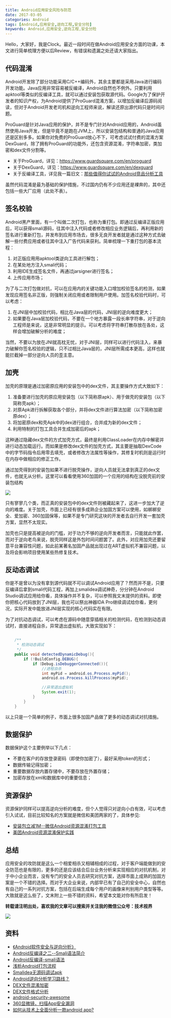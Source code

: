 ```yaml
---
title: Android应用安全风险与防范
date: 2017-03-05
categories: Android
tags: [Android,应用安全,逆向工程,安全分险]
keywords: Android,应用安全,逆向工程,安全分险
---
```


Hello，大家好，我是Clock。最近一段时间在做Android应用安全方面的功课，本文进行简单梳理方便以后Review，有错误和遗漏之处还请大家指出。

<!-- more -->

## 代码混淆

Android开发除了部分功能采用C/C++编码外，其余主要都是采用Java进行编码开发功能。Java应用非常容易被反编译，Android自然也不例外。只要利用apktool等类似的反编译工具，就可以通过安装包获取源代码。Google为了保护开发者的知识产权，为Android提供了ProGuard混淆方案，以增加反编译后源码阅读，但对于Android开发老司机和逆向工程师来说，解读还原出源代码只是时间问题。

ProGuard是针对Java应用的保护，并不是专门针对Android应用的，Android虽然使用Java开发，但是毕竟不是跑在JVM上，所以安装包结构和普通的Java应用还是区别多多。如果你对免费的ProGuard放心不下，可考虑试试付费的混淆方案DexGuard，除了拥有ProGuard的功能外，还包含资源混淆，字符串加密，类加密和dex文件分割等。

- 关于ProGuard，详见：https://www.guardsquare.com/en/proguard
- 关于DexGuard，详见：https://www.guardsquare.com/en/dexguard
- 关于反编译工具，详见我一篇旧文：[那些值得你试试的Android竞品分析工具](http://blog.coderclock.com/2016/07/04/android/%E9%82%A3%E4%BA%9B%E5%80%BC%E5%BE%97%E4%BD%A0%E8%AF%95%E8%AF%95%E7%9A%84Android%E7%AB%9E%E5%93%81%E5%88%86%E6%9E%90%E5%B7%A5%E5%85%B7/)

虽然代码混淆是最为基础的保护措施，不过国内仍有不少应用还是裸奔的，其中还包括一些大厂应用（此处不表）。

## 签名校验

Android黑产里面，有一个叫做二次打包，也称为重打包。即通过反编译正版应用后，可以获得smali源码，往其中注入代码或者修改相应业务逻辑后，再利用新的签名进行重新打包，并发布到应用市场去，很多无良开发者就是通过这种方式去破解一些付费应用或者往其中注入广告代码来获利。简单梳理一下重打包的基本流程：

1. 对正版应用用apktool类逆向工具进行解包；
2. 在某处地方注入smali代码；
3. 利用IDE生成签名文件，再通过jarsigner进行签名；
4. 上传应用市场；

为了与二次打包做对抗，可以在应用内的关键功能入口增加校验签名的检测，如果发现应用签名非正版，则强制关闭应用或者限制用户使用。加签名校验代码时，可以考虑：

1. 在JNI层中加校验代码，相比在Java层的代码，JNI层的逆向难度更大；
2. 如果要在Java层加校验代码，不要在一个地方暴露一段长串字符串，对于逆向工程师是来说，这是非常明显的提示。可以考虑将字符串打散存放在各处，这样会增加破解分析的难度；

当然，不要以为放在JNI就高枕无忧，对于JNI层，同样可以进行代码注入，来暴力破解你签名校验的逻辑，只不过相比Java层的，JNI层所需成本更高，这样也就能拦截掉一部分逆向人员的歪主意。

## 加壳

加壳的原理是通过加密原应用的安装包中的dex文件，其主要操作方式大致如下：

1. 准备要进行加壳的原应用安装包（以下简称原apk）、用于做壳的安装包（以下简称壳apk）；
2. 对原Apk进行拆解获取各个部分，并将dex文件进行算法加密（以下简称加密原dex）；
3. 将加密原dex和壳Apk中的dex进行组合，合并成为新的dex文件；
4. 利用特制的打包工具合并生成加密后的apk；

这种通过隐藏dex文件的方式加壳方式，最终是利用ClassLoader在内存中解密并进行动态加载运行。而如果是修改dex文件的加壳方式，其主要是抽取DexCode中的字节码指令后用零去填充，或者修改方法属性等操作，其修复时机则是运行时在内存中做相应的修正工作。

通过加壳得到的安装包如果不进行脱壳操作，逆向人员就无法拿到真正的dex文件，也就无从分析。这里可以看看使用360加固的一个应用的结构在没脱壳前的安装包结构

![](https://diycode.b0.upaiyun.com/photo/2017/74a6f41b8ac300ecb54d0be3685f27e1.png)

只有寥寥几个类，而正真的安装包中的dex文件则被藏起来了，这进一步加大了逆向的难度。关于加壳，市面上已经有很多成熟企业加固方案可以使用，如梆梆安全、爱加密、360加固保等，如果不是专门研究这块的开发者去自行开发一套加壳方案，显然不太现实。

加壳也只是提高被逆向的门槛，对于功力不够的逆向开发者而言，只能就此作罢，而对于逆向老鸟来说，脱壳同样这是外包时间问题罢了。此外，对应用加壳还要留意平台兼容性问题，如此前某著名加固产品就出现过在ART虚拟机不兼容问题，以及将会影响项目使用某些热修复技术。

## 反动态调试

你是不是曾以为没有拿到源代码就不可以调试Android应用了？然而并不是，只要反编译后拿到smali代码工程，再加上smalidea调试神奇，分分钟在Android Studio调试应用给你看，具体操作并不复杂，可以参照我文末提供的资料。即使你把核心代码放到了JNI层，我也可以祭出神器IDA Pro继续调试给你看，更何况，实际开发中能放进JNI层实现的核心代码实在有限。

为了对抗动态调试，可以考虑在源码中随意穿插相关的检测代码，在检测到动态调试时，直接进程自杀，异常退出虚拟机，大致实现如下：

```java

	/**
     * 检测动态调试
     */
    public void detectedDynamicDebug(){
        if (!BuildConfig.DEBUG){
            if (Debug.isDebuggerConnected()){
                //进程自杀
                int myPid = android.os.Process.myPid();
                android.os.Process.killProcess(myPid);

                //异常退出虚拟机
                System.exit(1);
            }
        }
    }

```

以上只是一个简单的例子，市面上很多加固产品做了更多的动态调试对抗措施。

## 数据保护

数据保护这个主要例举以下几点：

- 不要在客户的存放登录密码（即使你加密了），最好采用token的形式；
- 数据传输记得加密；
- 重要数据存放内置存储中，不要存放在外置存储；
- 加密存放在xml和数据库中的重要信息；

## 资源保护

资源保护同样可以提高逆向分析的难度，但个人觉得只对逆向小白有效，可以考虑引入试试，目前比较知名的方案就是微信和美团两家的了，具体参见:

- [安装包立减1M--微信Android资源混淆打包工具](https://mp.weixin.qq.com/s/6YUJlGmhf1-Q-5KMvZ_8_Q)
- [美团Android资源混淆保护实践](http://tech.meituan.com/mt-android-resource-obfuscation.html)

## 总结

应用安全的攻防就是这么一个相爱相杀又相辅相成的过程，对于客户端能做到的安全防范也是有限的，更多的还是应该结合后台业务分析来实现相应的对抗机制，对于中小企业而言，没有专门的安全人员去研究对抗方案，选择市面上成熟的加固方案是一个不错的选择。而对于大企业来说，内部早已有了自己的安全中心，自然也有自己的一系列对抗方案，包括在后端生成每个用户的画像来判别用户类型等等。大致就是这么些了，文末附上一些不错的资料，希望本文能对你有所启发！

**转载请注明出处，喜欢我的文章可以搜索并关注我的微信公众号：技术视界**

![](https://diycode.b0.upaiyun.com/photo/2017/a3fc893f2cf4d4ab33ac32666d00a793.jpg)

## 资料

- [《Android软件安全与逆向分析》](https://book.douban.com/subject/20556210/)
- [Android反编译之二--Smali语法简介](http://yeungeek.com/2015/08/23/Android%E5%8F%8D%E7%BC%96%E8%AF%91%E4%B9%8B%E4%BA%8C-Smali%E8%AF%AD%E6%B3%95%E7%AE%80%E4%BB%8B/index.html)
- [Android反编译-smali语法](http://blog.isming.me/2015/01/14/android-decompile-smali/index.html)
- [浅析Android打包流程](http://mp.weixin.qq.com/s/RWUyV2R5H4EJuJdsZD9TTQ)
- [Smalidea无源码调试apk](https://www.diycode.cc/topics/419)
- [Android逆向分析学习路线？](https://www.zhihu.com/question/25626303)
- [DEX文件混淆加密](http://gnaixx.cc/2017/02/06/20170206hidex-hack/index.html)
- [DEX文件格式分析](http://gnaixx.cc/2016/11/26/20161126dex-file/index.html)
- [android-security-awesome](https://github.com/ashishb/android-security-awesome)
- [360显微镜，扫描App安全漏洞](http://appscan.360.cn/)
- [如何从技术上全面分析一款android app?](https://www.zhihu.com/question/39717451)